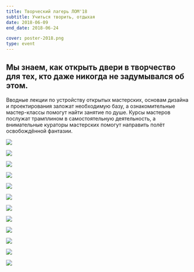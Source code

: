 ```yaml
---
title: Творческий лагерь ЛОМ'18
subtitle: Учиться творить, отдыхая
date: 2018-06-09
end_date: 2018-06-24

cover: poster-2018.png
type: event
---
```


## Мы знаем, как открыть двери в творчество для тех, кто даже никогда не задумывался об этом.

Вводные лекции по устройству открытых мастерских, основам дизайна и проектирования заложат необходимую базу, а ознакомительные мастер-классы помогут найти занятие по душе. Курсы мастеров послужат трамплином в самостоятельную деятельность, а внимательные кураторы мастерских помогут направить полёт освобождённой фантазии.

![](./rasp-3d.png)

![](./raspisanie-2018.png)

![](./clay.jpg)

![](./dance.jpg)

![](./draw.jpg)

![](./orgs.jpg)

![](./piano.jpg)

![](./sunset.jpg)

![](./surf.jpg)

![](./tag.jpg)

![](./teepee.jpg)

![](./valera.jpg)

